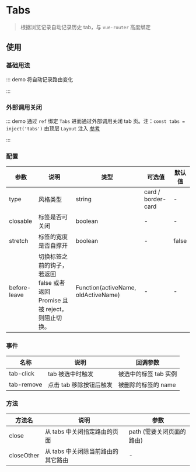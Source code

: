 # Tabs

> 根据浏览记录自动记录历史 tab，与 `vue-router` 高度绑定

## 使用

### 基础用法

::: demo 将自动记录路由变化

<template>
  <pro-tabs />
</template>

:::

### 外部调用关闭

::: demo 通过 `ref` 绑定 `Tabs` 进而通过外部调用关闭 tab 页。注：`const tabs = inject('tabs')` 由顶层 `Layout` 注入 [参考](https://github.com/tolking/element-pro-components/blob/master/docs/src/layout/Layout.vue)

<template>
  <pro-tabs ref="childTabs" style="margin-bottom:15px" />
  <el-button @click="childTabs.close('/zh-CN/guide/')">关闭主页</el-button>
  <el-button @click="childTabs.closeOther">关闭其它</el-button>
  <el-button @click="asyncList">同步</el-button>
</template>

<script>
import { inject, onMounted, ref } from 'vue'

export default {
  setup() {
    const tabs = inject('tabs') // 获取顶层 `Tabs` 注入
    const childTabs = ref({})

    onMounted(() => {
      asyncList()
    })

    function asyncList() {
      childTabs.value.list = tabs.value.list
    }

    return {
      childTabs,
      asyncList,
    }
  }
}
</script>

:::

### 配置

| 参数         | 说明                                                                        | 类型                                | 可选值             | 默认值 |
| ------------ | --------------------------------------------------------------------------- | ----------------------------------- | ------------------ | ------ |
| type         | 风格类型                                                                    | string                              | card / border-card | -      |
| closable     | 标签是否可关闭                                                              | boolean                             | -                  | -      |
| stretch      | 标签的宽度是否自撑开                                                        | boolean                             | -                  | false  |
| before-leave | 切换标签之前的钩子，若返回 false 或者返回 Promise 且被 reject，则阻止切换。 | Function(activeName, oldActiveName) | -                  | -      |

### 事件

| 名称       | 说明                    | 回调参数              |
| ---------- | ----------------------- | --------------------- |
| tab-click  | tab 被选中时触发        | 被选中的标签 tab 实例 |
| tab-remove | 点击 tab 移除按钮后触发 | 被删除的标签的 name   |

### 方法

| 方法名     | 说明                               | 参数                      |
| ---------- | ---------------------------------- | ------------------------- |
| close      | 从 tabs 中关闭指定路由的页面       | path (需要关闭页面的路由) |
| closeOther | 从 tabs 中关闭除当前路由的其它路由 | -                         |
